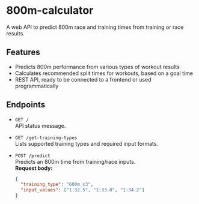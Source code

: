 # 800m-calculator

A web API to predict 800m race and training times from training or race results.

## Features

- Predicts 800m performance from various types of workout results
- Calculates recommended split times for workouts, based on a goal time
- REST API, ready to be connected to a frontend or used programmatically

## Endpoints

- `GET /`  
  API status message.

- `GET /get-training-types`  
  Lists supported training types and required input formats.

- `POST /predict`  
  Predicts an 800m time from training/race inputs.  
  **Request body:**  
  ```json
  {
    "training_type": "600m_x3", 
    "input_values": ["1:32.5", "1:33.0", "1:34.2"]
  }
